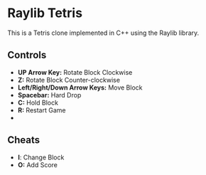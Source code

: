 # Raylib Tetris

This is a Tetris clone implemented in C++ using the Raylib library.

## Controls

- **UP Arrow Key:** Rotate Block Clockwise
- **Z:** Rotate Block Counter-clockwise
- **Left/Right/Down Arrow Keys:** Move Block
- **Spacebar:** Hard Drop
- **C:** Hold Block
- **R:** Restart Game
- 
## Cheats

- **I**: Change Block
- **O:** Add Score
